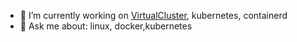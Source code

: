 - 🔭 I’m currently working on [VirtualCluster](https://github.com/kubernetes-sigs/multi-tenancy/tree/master/incubator/virtualcluster), kubernetes, containerd
- 💬 Ask me about: linux, docker,kubernetes
